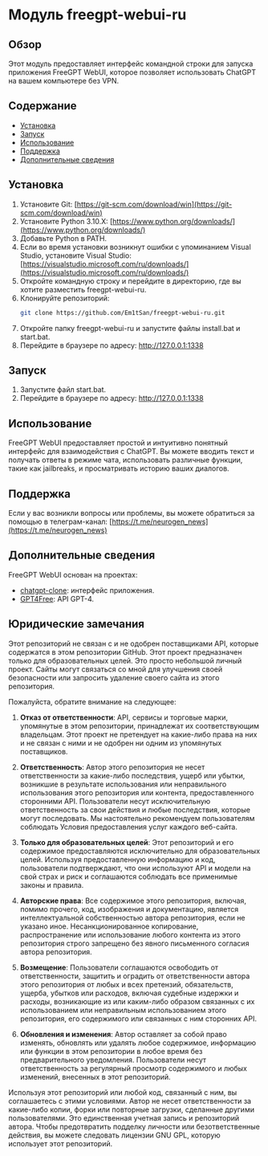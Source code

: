 # Модуль freegpt-webui-ru

## Обзор

Этот модуль предоставляет интерфейс командной строки для запуска приложения FreeGPT WebUI, которое позволяет использовать ChatGPT на вашем компьютере без VPN.

## Содержание

- [Установка](#установка)
- [Запуск](#запуск)
- [Использование](#использование)
- [Поддержка](#поддержка)
- [Дополнительные сведения](#дополнительные-сведения)

## Установка

1. Установите Git: [https://git-scm.com/download/win](https://git-scm.com/download/win)
2. Установите Python 3.10.X: [https://www.python.org/downloads/](https://www.python.org/downloads/)
3. Добавьте Python в PATH.
4. Если во время установки возникнут ошибки с упоминанием Visual Studio, установите Visual Studio: [https://visualstudio.microsoft.com/ru/downloads/](https://visualstudio.microsoft.com/ru/downloads/)
5. Откройте командную строку и перейдите в директорию, где вы хотите разместить freegpt-webui-ru.
6. Клонируйте репозиторий:
   ```bash
   git clone https://github.com/Em1tSan/freegpt-webui-ru.git
   ```
7. Откройте папку freegpt-webui-ru и запустите файлы install.bat и start.bat.
8. Перейдите в браузере по адресу: http://127.0.0.1:1338

## Запуск

1. Запустите файл start.bat.
2. Перейдите в браузере по адресу: http://127.0.0.1:1338

## Использование

FreeGPT WebUI предоставляет простой и интуитивно понятный интерфейс для взаимодействия с ChatGPT. Вы можете вводить текст и получать ответы в режиме чата, использовать различные функции, такие как jailbreaks, и просматривать историю ваших диалогов.

## Поддержка

Если у вас возникли вопросы или проблемы, вы можете обратиться за помощью в телеграм-канал: [https://t.me/neurogen_news](https://t.me/neurogen_news)

## Дополнительные сведения

FreeGPT WebUI основан на проектах:

- [chatgpt-clone](https://github.com/xtekky/chatgpt-clone): интерфейс приложения.
- [GPT4Free](https://github.com/xtekky/gpt4free): API GPT-4.

## Юридические замечания

Этот репозиторий не связан с и не одобрен поставщиками API, которые содержатся в этом репозитории GitHub. Этот проект предназначен только для образовательных целей. Это просто небольшой личный проект. Сайты могут связаться со мной для улучшения своей безопасности или запросить удаление своего сайта из этого репозитория.

Пожалуйста, обратите внимание на следующее:

1. **Отказ от ответственности**: API, сервисы и торговые марки, упомянутые в этом репозитории, принадлежат их соответствующим владельцам.
   Этот проект не претендует на какие-либо права на них и не связан с ними и не одобрен ни одним из упомянутых поставщиков.

2. **Ответственность**: Автор этого репозитория не несет ответственности за какие-либо последствия, ущерб или убытки,
   возникшие в результате использования или неправильного использования этого репозитория или контента, предоставленного
   сторонними API. Пользователи несут исключительную ответственность за свои действия и любые последствия, которые
   могут последовать. Мы настоятельно рекомендуем пользователям соблюдать Условия предоставления услуг каждого веб-сайта.

3. **Только для образовательных целей**: Этот репозиторий и его содержимое предоставляются исключительно для образовательных целей.
   Используя предоставленную информацию и код, пользователи подтверждают, что они используют API и модели на свой страх и риск
   и соглашаются соблюдать все применимые законы и правила.

4. **Авторские права**: Все содержимое этого репозитория, включая, помимо прочего, код, изображения и документацию, является
   интеллектуальной собственностью автора репозитория, если не указано иное. Несанкционированное копирование,
   распространение или использование любого контента из этого репозитория строго запрещено без явного письменного
   согласия автора репозитория.

5. **Возмещение**: Пользователи соглашаются освободить от ответственности, защитить и оградить от ответственности автора этого
   репозитория от любых и всех претензий, обязательств, ущерба, убытков или расходов, включая судебные издержки и
   расходы, возникающие из или каким-либо образом связанных с их использованием или неправильным использованием этого
   репозитория, его содержимого или связанных с ним сторонних API.

6. **Обновления и изменения**: Автор оставляет за собой право изменять, обновлять или удалять любое содержимое,
   информацию или функции в этом репозитории в любое время без предварительного уведомления. Пользователи
   несут ответственность за регулярный просмотр содержимого и любых изменений, внесенных в этот репозиторий.

Используя этот репозиторий или любой код, связанный с ним, вы соглашаетесь с этими условиями. Автор не несет ответственности за
какие-либо копии, форки или повторные загрузки, сделанные другими пользователями. Это единственная учетная запись и
репозиторий автора. Чтобы предотвратить подделку личности или безответственные действия, вы можете следовать лицензии GNU GPL,
которую использует этот репозиторий.